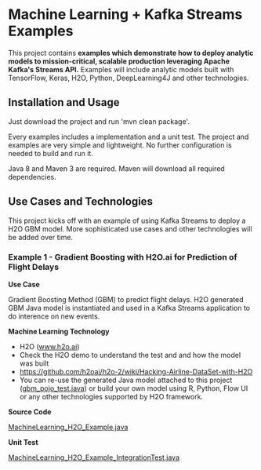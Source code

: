# Machine Learning + Kafka Streams Examples

This project contains **examples which demonstrate how to deploy analytic models to mission-critical, scalable production leveraging Apache Kafka's Streams API.**
Examples will include analytic models built with TensorFlow, Keras, H2O, Python, DeepLearning4J and other technologies.

## Installation and Usage
Just download the project and run 'mvn clean package'.

Every examples includes a implementation and a unit test. The project and examples are very simple and lightweight. No further configuration is needed to build and run it.

Java 8 and Maven 3 are required. Maven will download all required dependencies.

## Use Cases and Technologies
This project kicks off with an example of using Kafka Streams to deploy a H2O GBM model. More sophisticated use cases and other technologies will be added over time.

### Example 1 - Gradient Boosting with H2O.ai for Prediction of Flight Delays
**Use Case**

Gradient Boosting Method (GBM) to predict flight delays.
H2O generated GBM Java model is instantiated and used in a Kafka Streams application to do interence on new events.

**Machine Learning Technology**
* H2O (www.h2o.ai)
* Check the H2O demo to understand the test and and how the model was built
* https://github.com/h2oai/h2o-2/wiki/Hacking-Airline-DataSet-with-H2O
* You can re-use the generated Java model attached to this project ([gbm_pojo_test.java](https://github.com/kaiwaehner/kafka-streams-machine-learning-examples/blob/master/src/main/java/com/github/megachucky/kafka/streams/machinelearning/models/gbm_pojo_test.java)) or build your own model using R, Python, Flow UI or any other technologies supported by H2O framework.

**Source Code**

[MachineLearning_H2O_Example.java](https://github.com/megachucky/kafka-streams-machine-learning-examples/blob/master/src/main/java/com/github/megachucky/kafka/streams/machinelearning/Kafka_Streams_MachineLearning_H2O_Example.java)

**Unit Test**

[MachineLearning_H2O_Example_IntegrationTest.java](https://github.com/kaiwaehner/kafka-streams-machine-learning-examples/blob/master/src/test/java/com/github/megachucky/kafka/streams/machinelearning/test/Kafka_Streams_MachineLearning_H2O_Example_IntegrationTest.java)
